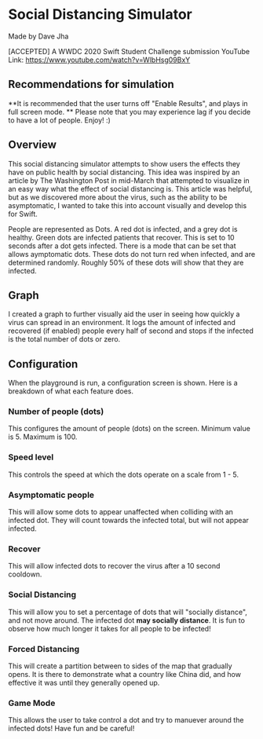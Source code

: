 # Social Distancing Simulator
Made by Dave Jha

[ACCEPTED] A WWDC 2020 Swift Student Challenge submission
YouTube Link: https://www.youtube.com/watch?v=WlbHsg09BxY

## Recommendations for simulation
**It is recommended that the user turns off "Enable Results", and plays in full screen mode. **
Please note that you may experience lag if you decide to have a lot of people. Enjoy! :)

## Overview
This social distancing simulator attempts to show users the effects they have on public health by social distancing. This idea was inspired by an article by The Washington Post in mid-March that attempted to visualize in an easy way what the effect of social distancing is. This article was helpful, but as we discovered more about the virus, such as the ability to be asymptomatic, I wanted to take this into account visually and develop this for Swift.

People are represented as Dots. A red dot is infected, and a grey dot is healthy. Green dots are infected patients that recover. This is set to 10 seconds after a dot gets infected. There is a mode that can be set that allows aymptomatic dots. These dots do not turn red when infected, and are determined randomly. Roughly 50% of these dots will show that they are infected.

## Graph 
I created a graph to further visually aid the user in seeing how quickly a virus can spread in an environment. It logs the amount of infected and recovered (if enabled) people every half of second and stops if the infected is the total number of dots or zero.

## Configuration

When the playground is run, a configuration screen is shown. Here is a breakdown of what each feature does.

### Number of people (dots)
This configures the amount of people (dots) on the screen. Minimum value is 5. Maximum is 100.

### Speed level 
This controls the speed at which the dots operate on a scale from 1 - 5.

### Asymptomatic people
This will allow some dots to appear unaffected when colliding with an infected dot. They will count towards the infected total, but will not appear infected.

### Recover
This will allow infected dots to recover the virus after a 10 second cooldown.

### Social Distancing
This will allow you to set a percentage of dots that will "socially distance", and not move around. The infected dot **may socially distance**. It is fun to observe how much longer it takes for all people to be infected!

### Forced Distancing
This will create a partition between to sides of the map that gradually opens. It is there to demonstrate what a country like China did, and how effective it was until they generally opened up.

### Game Mode
This allows the user to take control a dot and try to manuever around the infected dots! Have fun and be careful!
